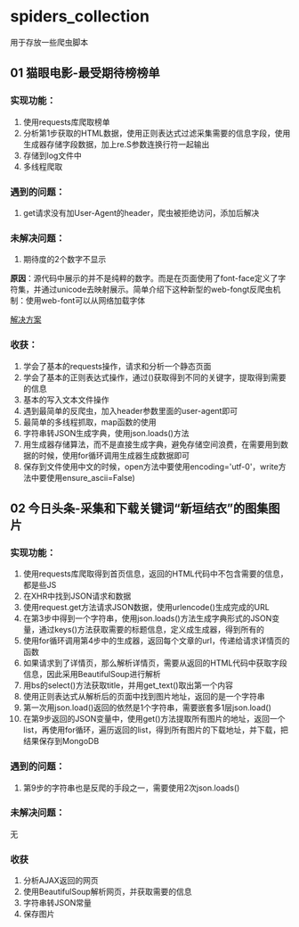 # spiders_collection
用于存放一些爬虫脚本

## 01 猫眼电影-最受期待榜榜单
### 实现功能：

1. 使用requests库爬取榜单
2. 分析第1步获取的HTML数据，使用正则表达式过滤采集需要的信息字段，使用生成器存储字段数据，加上re.S参数连换行符一起输出
3. 存储到log文件中
4. 多线程爬取

### 遇到的问题：

1. get请求没有加User-Agent的header，爬虫被拒绝访问，添加后解决

### 未解决问题：

1. 期待度的2个数字不显示

**原因**：源代码中展示的并不是纯粹的数字。而是在页面使用了font-face定义了字符集，并通过unicode去映射展示。简单介绍下这种新型的web-fongt反爬虫机制：使用web-font可以从网络加载字体

[解决方案](http://www.freebuf.com/news/140965.html/1)

### 收获：

1. 学会了基本的requests操作，请求和分析一个静态页面
2. 学会了基本的正则表达式操作，通过()获取得到不同的关键字，提取得到需要的信息
3. 基本的写入文本文件操作
4. 遇到最简单的反爬虫，加入header参数里面的user-agent即可
5. 最简单的多线程抓取，map函数的使用
6. 字符串转JSON生成字典，使用json.loads()方法
7. 用生成器存储算法，而不是直接生成字典，避免存储空间浪费，在需要用到数据的时候，使用for循环调用生成器生成数据即可
8. 保存到文件使用中文的时候，open方法中要使用encoding='utf-0'，write方法中要使用ensure_ascii=False)


## 02 今日头条-采集和下载关键词“新垣结衣”的图集图片
### 实现功能：

1. 使用requests库爬取得到首页信息，返回的HTML代码中不包含需要的信息，都是些JS
2. 在XHR中找到JSON请求和数据
3. 使用request.get方法请求JSON数据，使用urlencode()生成完成的URL
4. 在第3步中得到一个字符串，使用json.loads()方法生成字典形式的JSON变量，通过keys()方法获取需要的标题信息，定义成生成器，得到所有的
5. 使用for循环调用第4步中的生成器，返回每个文章的url，传递给请求详情页的函数
6. 如果请求到了详情页，那么解析详情页，需要从返回的HTML代码中获取字段信息，因此采用BeautifulSoup进行解析
7. 用bs的select()方法获取title，并用get_text()取出第一个内容
8. 使用正则表达式从解析后的页面中找到图片地址，返回的是一个字符串
9. 第一次用json.load()返回的依然是1个字符串，需要嵌套多1层json.load()
10. 在第9步返回的JSON变量中，使用get()方法提取所有图片的地址，返回一个list，再使用for循环，遍历返回的list，得到所有图片的下载地址，并下载，把结果保存到MongoDB

### 遇到的问题：

1. 第9步的字符串也是反爬的手段之一，需要使用2次json.loads()

### 未解决问题：

无

### 收获
1. 分析AJAX返回的网页
2. 使用BeautifulSoup解析网页，并获取需要的信息
3. 字符串转JSON常量
4. 保存图片


